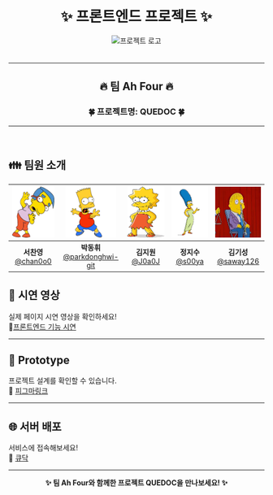 <h1 align="center">✨ 프론트엔드 프로젝트 ✨</h1>

<div align="center">
  <img src="./src/assets/logo/icon.png" alt="프로젝트 로고" width="120" style="margin-bottom: 20px;">
</div>

---

<h2 align="center">🔥 팀 Ah Four 🔥</h2>

<h3 align="center">🍀 프로젝트명: <strong>QUEDOC</strong> 🍀</h3>

---

<br>

## 👪 팀원 소개

<div align="center">

|   <img src="./src/assets/profile/chan.webp" width="100" height="100"/>   |   <img src="./src/assets/profile/bart.gif" width="100" height="100"/>   | <img src="./src/assets/profile/risa.png" width="100" height="100"/>  |  <img src="./src/assets/profile/merge.png" width="100" height="100"/>  |    <img src="./src/assets/profile/ki.png" width="100" height="100"/>    | 
| :--------------------------------------------------------: | :--------------------------------------------------------: | :--------------------------------------------------------: | :------------------------------------------------------: | :----------------------------------------------------------: | 
|  **서찬영**<br/>[@chan0o0](https://github.com/chan0o0seo) |  **박동휘**<br/>[@parkdonghwi-git](https://github.com/parkdonghwi-git) |  **김지원**<br/>[@J0a0J](https://github.com/J0a0J) |  **정지수**<br/>[@s00ya](https://github.com/s00ya) |  **김기성**<br/>[@saway126](https://github.com/saway126) | 



</div>


## 🎥 시연 영상
실제 페이지 시연 영상을 확인하세요!  
👀<a href= 'https://github.com/beyond-sw-camp/be12-2nd-ah_four-quedoc/wiki/%ED%94%84%EB%A1%A0%ED%8A%B8%EC%97%94%EB%93%9C-%EC%8B%9C%EC%97%B0%EC%98%81%EC%83%81'>프론트엔드 기능 시연</a>

---

## 🎨 Prototype
프로젝트 설계를 확인할 수 있습니다.  
🌈 <a href= 'https://www.figma.com/design/YpDRCaAzeEMd8AUxfkHWls/Quedoc-prototype?node-id=39-2&t=7szC74JCvJ0ffjx6-1'>피그마링크</a>

---

## 🌐 서버 배포
서비스에 접속해보세요!  
🏣 <a href='http://www.quedoc.kro.kr'> 큐닥</a>

---

<div align="center">
  <strong>✨ 팀 Ah Four와 함께한 프로젝트 QUEDOC을 만나보세요! ✨</strong>
</div>

